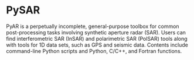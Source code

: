 PySAR
=====

PyAR is a perpetually incomplete, general-purpose toolbox for common post-processing 
tasks involving synthetic aperture radar (SAR). Users can find interferometric SAR 
(InSAR) and polarimetric SAR (PolSAR) tools along with tools for 1D data sets, such 
as GPS and seismic data. Contents include command-line Python scripts and Python, 
C/C++, and Fortran functions.

